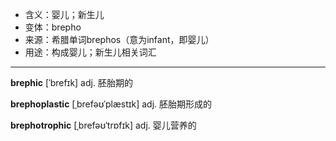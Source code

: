 - <span class="definition">含义：婴儿；新生儿</span>
- <span class="definition">变体：brepho</span>
- <span class="definition">来源：希腊单词brephos（意为infant，即婴儿）</span>
- <span class="definition">用途：构成婴儿；新生儿相关词汇</span>


---


<span class="vocabulary">**brephic**</span> [ˈbrefɪk] adj. 胚胎期的

<span class="vocabulary">**brephoplastic**</span> [ˌbrefəʊˈplæstɪk] adj. 胚胎期形成的

<span class="vocabulary">**brephotrophic**</span> [ˌbrefəʊˈtrɒfɪk] adj. 婴儿营养的
